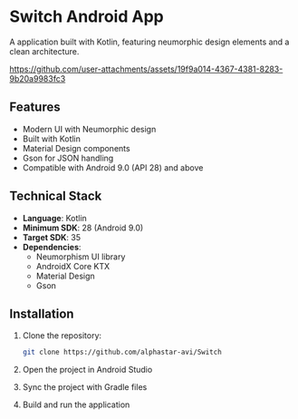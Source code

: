 # Switch Android App

A application built with Kotlin, featuring neumorphic design elements and a clean architecture.



https://github.com/user-attachments/assets/19f9a014-4367-4381-8283-9b20a9983fc3




## Features

- Modern UI with Neumorphic design
- Built with Kotlin
- Material Design components
- Gson for JSON handling
- Compatible with Android 9.0 (API 28) and above

## Technical Stack

- **Language**: Kotlin
- **Minimum SDK**: 28 (Android 9.0)
- **Target SDK**: 35
- **Dependencies**:
  - Neumorphism UI library
  - AndroidX Core KTX
  - Material Design
  - Gson


## Installation

1. Clone the repository:
   ```bash
   git clone https://github.com/alphastar-avi/Switch
   ```

2. Open the project in Android Studio

3. Sync the project with Gradle files

4. Build and run the application



